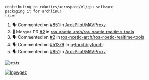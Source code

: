 ```
contributing to robotics/aerospace/ml/gpu software
packaging it for archlinux
ricer
```

<!--START_SECTION:activity-->
1. 🗣 Commented on [#851](https://github.com/ArduPilot/MAVProxy/issues/851) in [ArduPilot/MAVProxy](https://github.com/ArduPilot/MAVProxy)
2. 🎉 Merged PR [#2](https://github.com/ros-noetic-arch/ros-noetic-realtime-tools/pull/2) in [ros-noetic-arch/ros-noetic-realtime-tools](https://github.com/ros-noetic-arch/ros-noetic-realtime-tools)
3. 🗣 Commented on [#2](https://github.com/ros-noetic-arch/ros-noetic-realtime-tools/issues/2) in [ros-noetic-arch/ros-noetic-realtime-tools](https://github.com/ros-noetic-arch/ros-noetic-realtime-tools)
4. 🗣 Commented on [#51379](https://github.com/pytorch/pytorch/issues/51379) in [pytorch/pytorch](https://github.com/pytorch/pytorch)
5. 🗣 Commented on [#851](https://github.com/ArduPilot/MAVProxy/issues/851) in [ArduPilot/MAVProxy](https://github.com/ArduPilot/MAVProxy)
<!--END_SECTION:activity-->


![statz](https://github-readme-stats.vercel.app/api?username=acxz&include_all_commits=true&show_icons=true)

[![lngwgez](https://github-readme-stats.vercel.app/api/top-langs/?username=acxz&layout=compact)](https://github.com/acxz/github-readme-stats)


<!--
**acxz/acxz** is a ✨ _special_ ✨ repository because its `README.md` (this file) appears on your GitHub profile.

Here are some ideas to get you started:

- 🔭 I’m currently working on ...
- 🌱 I’m currently learning ...
- 👯 I’m looking to collaborate on ...
- 🤔 I’m looking for help with ...
- 💬 Ask me about ...
- 📫 How to reach me: ...
- 😄 Pronouns: ...
- ⚡ Fun fact: ...
-->
